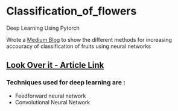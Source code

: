 # Classification_of_flowers
Deep Learning Using Pytorch 

Wrote a [Medium Blog](https://github.com/shwetanshutech/Classification_of_fruit360data/blob/master/image.png)
to show the different methods for increasing accouracy of classification of fruits using neural networks
## [Look Over it - Article Link](https://medium.com/@skillatimportantwork/sparking-new-interest-in-deep-learning-69c6a02d4f85?source=friends_link&sk=3f8843a42691048eda2c163dcb089256)

### Techniques used for deep learning are :
* Feedforward neural network
* Convolutional Neural Network
